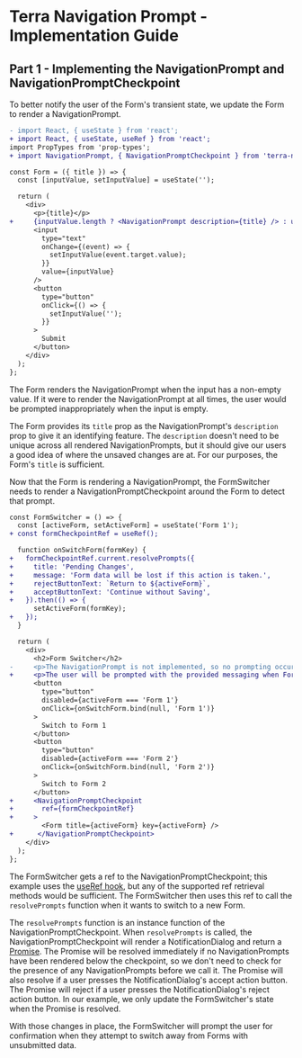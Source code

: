 # Terra Navigation Prompt - Implementation Guide

## Part 1 - Implementing the NavigationPrompt and NavigationPromptCheckpoint

To better notify the user of the Form's transient state, we update the Form to render a NavigationPrompt.

```diff
- import React, { useState } from 'react';
+ import React, { useState, useRef } from 'react';
import PropTypes from 'prop-types';
+ import NavigationPrompt, { NavigationPromptCheckpoint } from 'terra-navigation-prompt';

const Form = ({ title }) => {
  const [inputValue, setInputValue] = useState('');

  return (
    <div>
      <p>{title}</p>
+     {inputValue.length ? <NavigationPrompt description={title} /> : undefined}
      <input
        type="text"
        onChange={(event) => {
          setInputValue(event.target.value);
        }}
        value={inputValue}
      />
      <button
        type="button"
        onClick={() => {
          setInputValue('');
        }}
      >
        Submit
      </button>
    </div>
  );
};
```

The Form renders the NavigationPrompt when the input has a non-empty value. If it were to render the NavigationPrompt at all times, the user would be prompted inappropriately when the input is empty.

The Form provides its `title` prop as the NavigationPrompt's `description` prop to give it an identifying feature. The `description` doesn't need to be unique across all rendered NavigationPrompts, but it should give our users a good idea of where the unsaved changes are at. For our purposes, the Form's `title` is sufficient.

Now that the Form is rendering a NavigationPrompt, the FormSwitcher needs to render a NavigationPromptCheckpoint around the Form to detect that prompt.

```diff
const FormSwitcher = () => {
  const [activeForm, setActiveForm] = useState('Form 1');
+ const formCheckpointRef = useRef();

  function onSwitchForm(formKey) {
+   formCheckpointRef.current.resolvePrompts({
+     title: 'Pending Changes',
+     message: 'Form data will be lost if this action is taken.',
+     rejectButtonText: `Return to ${activeForm}`,
+     acceptButtonText: 'Continue without Saving',
+   }).then(() => {
      setActiveForm(formKey);
+   });
  }

  return (
    <div>
      <h2>Form Switcher</h2>
-     <p>The NavigationPrompt is not implemented, so no prompting occurs.</p>
+     <p>The user will be prompted with the provided messaging when Forms are switched with unsaved changes present.</p>
      <button
        type="button"
        disabled={activeForm === 'Form 1'}
        onClick={onSwitchForm.bind(null, 'Form 1')}
      >
        Switch to Form 1
      </button>
      <button
        type="button"
        disabled={activeForm === 'Form 2'}
        onClick={onSwitchForm.bind(null, 'Form 2')}
      >
        Switch to Form 2
      </button>
+     <NavigationPromptCheckpoint
+       ref={formCheckpointRef}
+     >
        <Form title={activeForm} key={activeForm} />
+      </NavigationPromptCheckpoint>
    </div>
  );
};
```

The FormSwitcher gets a ref to the NavigationPromptCheckpoint; this example uses the [useRef hook](https://reactjs.org/docs/hooks-reference.html#useref), but any of the supported ref retrieval methods would be sufficient. The FormSwitcher then uses this ref to call the `resolvePrompts` function when it wants to switch to a new Form.

The `resolvePrompts` function is an instance function of the NavigationPromptCheckpoint. When `resolvePrompts` is called, the NavigationPromptCheckpoint will render a NotificationDialog and return a [Promise](https://developer.mozilla.org/en-US/docs/Web/JavaScript/Guide/Using_promises). The Promise will be resolved immediately if no NavigationPrompts have been rendered below the checkpoint, so we don't need to check for the presence of any NavigationPrompts before we call it. The Promise will also resolve if a user presses the NotificationDialog's accept action button. The Promise will reject if a user presses the NotificationDialog's reject action button. In our example, we only update the FormSwitcher's state when the Promise is resolved.

With those changes in place, the FormSwitcher will prompt the user for confirmation when they attempt to switch away from Forms with unsubmitted data. 
